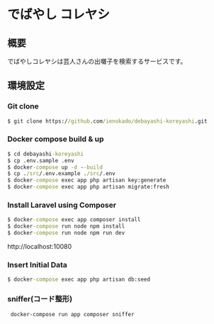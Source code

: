 # でばやし コレヤシ

## 概要
でばやしコレヤシは芸人さんの出囃子を検索するサービスです。

## 環境設定
### Git clone
```cmd
$ git clone https://github.com/ienokado/debayashi-koreyashi.git 
```
### Docker compose build & up
```cmd
$ cd debayashi-koreyashi
$ cp .env.sample .env
$ docker-compose up -d --build
$ cp ./src/.env.example ./src/.env
$ docker-compose exec app php artisan key:generate
$ docker-compose exec app php artisan migrate:fresh
```
### Install Laravel using Composer
```cmd
$ docker-compose exec app composer install
$ docker-compose run node npm install
$ docker-compose run node npm run dev
```

http://localhost:10080

### Insert Initial Data
```cmd
$ docker-compose exec app php artisan db:seed
```

### sniffer(コード整形)
```
 docker-compose run app composer sniffer
```
